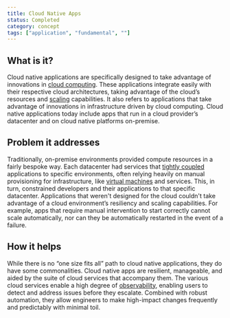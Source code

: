 ```yaml
---
title: Cloud Native Apps
status: Completed
category: concept
tags: ["application", "fundamental", ""]
---
```


## What is it?

Cloud native applications are specifically designed to take advantage of innovations in [cloud computing](/cloud-computing/). 
These applications integrate easily with their respective cloud architectures, 
taking advantage of the cloud’s resources and [scaling](/scalability/) capabilities. 
It also refers to applications that take advantage of innovations in infrastructure driven by cloud computing. 
Cloud native applications today include apps that run in a cloud provider’s datacenter and on cloud native platforms on-premise.

## Problem it addresses

Traditionally, on-premise environments provided compute resources in a fairly bespoke way. 
Each datacenter had services that [tightly coupled](/tightly-coupled-architectures/) applications to specific environments, 
often relying heavily on manual provisioning for infrastructure, like [virtual machines](/virtual-machine/) and services. 
This, in turn, constrained developers and their applications to that specific datacenter. 
Applications that weren't designed for the cloud couldn't take advantage of a cloud environment’s resiliency and scaling capabilities. 
For example, apps that require manual intervention to start correctly cannot scale automatically, 
nor can they be automatically restarted in the event of a failure.  

## How it helps

While there is no “one size fits all” path to cloud native applications, they do have some commonalities. 
Cloud native apps are resilient, manageable, and aided by the suite of cloud services that accompany them. 
The various cloud services enable a high degree of [observability](/observability/), 
enabling users to detect and address issues before they escalate. 
Combined with robust automation, they allow engineers to make high-impact changes frequently and predictably with minimal toil.
